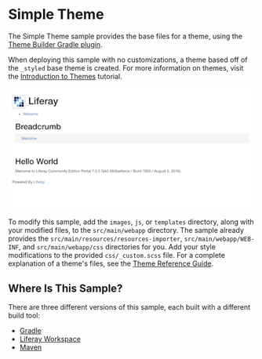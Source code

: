 # Simple Theme [](id=theme)

The Simple Theme sample provides the base files for a theme, using the
[Theme Builder Gradle plugin](/develop/reference/-/knowledge_base/7-0/theme-builder-gradle-plugin).

When deploying this sample with no customizations, a theme based off of the 
`_styled` base theme is created. For more information on themes, visit the 
[Introduction to Themes](/develop/tutorials/-/knowledge_base/7-0/introduction-to-themes)
tutorial.

![Figure 1: A theme based off of the Styled base theme is created when the Theme Blade sample is deployed to Liferay Portal.](../../../images/theme.png)

To modify this sample, add the `images`, `js`, or `templates` directory, along
with your modified files, to the `src/main/webapp` directory. The sample already
provides the `src/main/resources/resources-importer`, `src/main/webapp/WEB-INF`,
and `src/main/webapp/css` directories for you. Add your style modifications to
the provided `css/_custom.scss` file. For a complete explanation of a theme's
files, see the
[Theme Reference Guide](/develop/reference/-/knowledge_base/7-0/theme-reference-guide).

## Where Is This Sample? [](id=where-is-this-sample)

There are three different versions of this sample, each built with a different
build tool:

- [Gradle](https://github.com/liferay/liferay-blade-samples/tree/master/gradle/themes/simple-theme)
- [Liferay Workspace](https://github.com/liferay/liferay-blade-samples/tree/master/liferay-workspace/wars/simple-theme)
- [Maven](https://github.com/liferay/liferay-blade-samples/tree/master/maven/themes/simple-theme)
